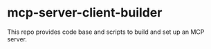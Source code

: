 # mcp-server-client-builder
This repo provides code base and scripts to build and set up an MCP server. 
